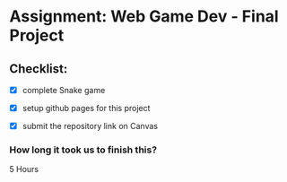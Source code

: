 # Assignment: Web Game Dev - Final Project

## Checklist:
- [X] complete Snake game
- [X] setup github pages for this project
- [X] submit the repository link on Canvas


### How long it took us to finish this?
5 Hours
